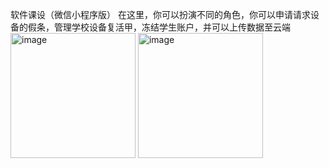 
软件课设（微信小程序版）
在这里，你可以扮演不同的角色，你可以申请请求设备的假条，管理学校设备复活甲，冻结学生账户，并可以上传数据至云端
<img width="200" height="200" alt="image" src="https://github.com/user-attachments/assets/52603911-6723-4663-9538-8704bb8e1c00" />
<img width="200" height="200" alt="image" src="https://github.com/user-attachments/assets/9bbe0c41-f261-4955-adb1-5e75dd7bae77" />

